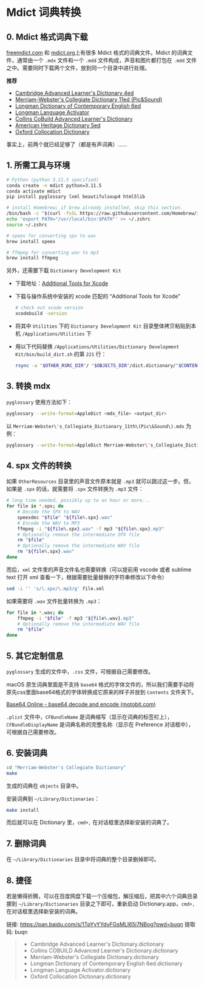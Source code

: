 # Mdict 词典转换

## 0. Mdict 格式词典下载

[freemdict.com](https://downloads.freemdict.com/) 和 [mdict.org](https://mdx.mdict.org/)上有很多 Mdict 格式的词典文件。Mdict 的词典文件，通常由一个 `.mdx` 文件和一个 `.mdd` 文件构成，声音和图片都打包在 `.mdd` 文件之中。需要同时下载两个文件，放到同一个目录中进行处理。

**推荐**

* [Cambridge Advanced Learner's Dictionary 4ed](https://downloads.freemdict.com/Recommend/Collections/_Cambridge/CALD%204th/)
* [Merriam-Webster's Collegiate Dictionary 11ed (Pic&Sound)](https://downloads.freemdict.com/Recommend/Collections/Merriam-Webster/Merriam-Webster/Merriam-Webster/)
* [Longman Dictionary of Contemporary English 6ed](https://downloads.freemdict.com/Recommend/Collections/_Longman/STFU%20LongmanBundle-%E7%BB%AE%E5%8F%A5%E6%85%A8%E9%90%97-By%20Amazon%2020160928/Longman%20Dictionary%20Of%20Contemporary%20English%206th%20EnEn)
* [Longman Language Activator](https://downloads.freemdict.com/Recommend/longman-activator.zip)
* [Collins CoBuild Advanced Learner's Dictionary](https://downloads.freemdict.com/Recommend/CollinsCOBUILDAdvancedLearner%E2%80%99sDictionaryOnline2017.zip)
* [American Heritage Dictionary 5ed](https://downloads.freemdict.com/Recommend/AHD5.zip)
* [Oxford Collocation Dictionary](https://mdx.mdict.org/%E5%85%AD%E5%A4%A7%E7%9F%A5%E5%90%8D%E8%AF%8D%E5%85%B8/%E7%89%9B%E6%B4%A5_Oxford/Oxford%20Collocations%20Dictionary_%2015-10-15/)

事实上，前两个就已经足够了（都是有声词典）……

## 1. 所需工具与环境

```bash
# Python (python 3.11.5 specified)
conda create -n mdict python=3.11.5
conda activate mdict
pip install pyglossary lxml beautifulsoup4 html5lib

# install Homebrew; if brew already installed, skip this section.
/bin/bash -c "$(curl -fsSL https://raw.githubusercontent.com/Homebrew/install/HEAD/install.sh)"
echo 'export PATH="/usr/local/bin:$PATH"' >> ~/.zshrc
source ~/.zshrc

# speex for converting spx to wav
brew install speex

# ffmpeg for converting wav to mp3
brew install ffmpeg
```

另外，还需要下载 `Dictionary Development Kit`

* 下载地址：[Additional Tools for Xcode](http://developer.apple.com/downloads)

* 下载与操作系统中安装的 xcode 匹配的 “Additional Tools for Xcode”
  ```bash
  # check out xcode version
  xcodebuild -version
  ```

* 将其中 `Utilities` 下的 `Dictionary Development Kit` 目录整体拷贝粘贴到本机 `/Applications/Utilities` 下

* 用以下代码替换 `/Applications/Utilities/Dictionary Development Kit/bin/build_dict.sh` 的第 `221` 行：

  ```bash
  rsync -a "$OTHER_RSRC_DIR"/ "$OBJECTS_DIR"/dict.dictionary/"$CONTENTS_DATA_PATH" || error "Error."
  ```

## 3. 转换 mdx

`pyglossary` 使用方法如下：

```bash
pyglossary --write-format=AppleDict <mdx_file> <output_dir>
```

以 `Merriam-Webster\'s_Collegiate_Dictionary_11th\(Pic\&Sound\).mdx` 为例：

```bash
pyglossary --write-format=AppleDict Merriam-Webster\'s_Collegiate_Dictionary_11th\(Pic\&Sound\).mdx "Merriam-Webster's Collegiate Dictionary"
```

## 4. spx 文件的转换

如果 `OtherResources` 目录里的声音文件原本就是 `.mp3` 就可以跳过这一步。但，如果是 `.spx` 的话，就需要将 `.spx` 文件转换为 `.mp3` 文件：

```bash
# long time needed, possibly up to an hour or more...
for file in *.spx; do
    # Decode the SPX to WAV
    speexdec "$file" "${file%.spx}.wav"
    # Encode the WAV to MP3
    ffmpeg -i "${file%.spx}.wav" -f mp3 "${file%.spx}.mp3"
    # Optionally remove the intermediate SPX file    
    rm "$file"
    # Optionally remove the intermediate WAV file
    rm "${file%.spx}.wav"    
done
```

而后，`xml` 文件里的声音文件名也需要转换（可以提前用 vscode 或者 sublime text 打开 xml 查看一下，根据需要批量替换的字符串修改以下命令）

```bash
sed -i '' 's/\.spx/\.mp3/g' file.xml
```

如果需要将 `.wav` 文件批量转换为 `.mp3`：

```bash
for file in *.wav; do
    ffmpeg -i "$file" -f mp3 "${file%.wav}.mp3"
    # Optionally remove the intermediate WAV file    
    rm "$file"
done
```

## 5. 其它定制信息

`pyglossary` 生成的文件中，`.css` 文件，可根据自己需要修改。

macOS 原生词典里面是不支持 `base64` 格式的字体文件的，所以我们需要手动将原先css里面base64格式的字体转换成它原来的样子并放到 `Contents` 文件夹下。

[Base64 Online - base64 decode and encode (motobit.com)](https://www.motobit.com/util/base64-decoder-encoder.asp)

`.plist` 文件中，`CFBundleName` 是词典缩写（显示在词典的标签栏上），`CFBundleDisplayName` 是词典名称的完整名称（显示在 Preference 对话框中），可根据自己需要修改。

## 6. 安装词典

```bash
cd "Merriam-Webster's Collegiate Dictionary"
make
```

生成的词典在 `objects` 目录中。

安装词典到 `~/Library/Dictionaries`：

```bash
make install
```

而后就可以在 Dictionary 里，`cmd+,` 在对话框里选择新安装的词典了。

## 7. 删除词典

在 `~/Library/Dictionaries` 目录中将词典的整个目录删掉即可。

## 8. 捷径

若是懒得折腾，可以在百度网盘下载一个压缩包，解压缩后，把其中六个词典目录挪到 `~/Library/Dictionaries` 目录之下即可，重新启动 Dictionary.app，`cmd+,` 在对话框里选择新安装的词典。

链接: https://pan.baidu.com/s/1TpYyYYdvFGsMLI65i7NBog?pwd=buqn 提取码: buqn

> * Cambridge Advanced Learner's Dictionary.dictionary
> * Collins COBUILD Advanced Learner's Dictionary.dictionary
> * Merriam-Webster's Collegiate Dictionary.dictionary
> * Longman Dictionary of Contemporary English 6ed.dictionary
> * Longman Language Activator.dictionary
> * Oxford Collocation Dictionary.dictionary
